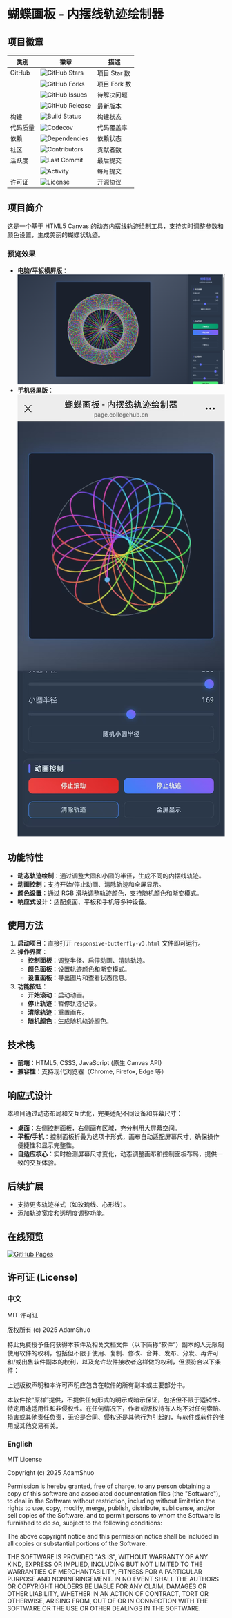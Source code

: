 # 蝴蝶画板 - 内摆线轨迹绘制器

## 项目徽章

| 类别 | 徽章 | 描述 |
|------|------|------|
| GitHub | ![GitHub Stars](https://img.shields.io/github/stars/AdamShuo/butterfly_autofit?style=flat-square) | 项目 Star 数 |
|  | ![GitHub Forks](https://img.shields.io/github/forks/AdamShuo/butterfly_autofit?style=flat-square) | 项目 Fork 数 |
|  | ![GitHub Issues](https://img.shields.io/github/issues/AdamShuo/butterfly_autofit?style=flat-square) | 待解决问题 |
|  | ![GitHub Release](https://img.shields.io/github/v/release/AdamShuo/butterfly_autofit?style=flat-square) | 最新版本 |
| 构建 | ![Build Status](https://img.shields.io/github/actions/workflow/status/AdamShuo/butterfly_autofit/main.yml?style=flat-square) | 构建状态 |
| 代码质量 | ![Codecov](https://img.shields.io/codecov/c/github/AdamShuo/butterfly_autofit?style=flat-square) | 代码覆盖率 |
| 依赖 | ![Dependencies](https://img.shields.io/david/AdamShuo/butterfly_autofit?style=flat-square) | 依赖状态 |
| 社区 | ![Contributors](https://img.shields.io/github/contributors/AdamShuo/butterfly_autofit?style=flat-square) | 贡献者数 |
| 活跃度 | ![Last Commit](https://img.shields.io/github/last-commit/AdamShuo/butterfly_autofit?style=flat-square) | 最后提交 |
|  | ![Activity](https://img.shields.io/github/commit-activity/m/AdamShuo/butterfly_autofit?style=flat-square) | 每月提交 |
| 许可证 | ![License](https://img.shields.io/github/license/AdamShuo/butterfly_autofit?style=flat-square) | 开源协议 |

## 项目简介
这是一个基于 HTML5 Canvas 的动态内摆线轨迹绘制工具，支持实时调整参数和颜色设置，生成美丽的蝴蝶状轨迹。

### 预览效果
- **电脑/平板横屏版**：
  ![电脑预览](img/pc.png)
- **手机竖屏版**：
  ![手机预览](img/cell.png)

## 功能特性
- **动态轨迹绘制**：通过调整大圆和小圆的半径，生成不同的内摆线轨迹。
- **动画控制**：支持开始/停止动画、清除轨迹和全屏显示。
- **颜色设置**：通过 RGB 滑块调整轨迹颜色，支持随机颜色和渐变模式。
- **响应式设计**：适配桌面、平板和手机等多种设备。

## 使用方法
1. **启动项目**：直接打开 `responsive-butterfly-v3.html` 文件即可运行。
2. **操作界面**：
   - **控制面板**：调整半径、启停动画、清除轨迹。
   - **颜色面板**：设置轨迹颜色和渐变模式。
   - **设置面板**：导出图片和查看状态信息。
3. **功能按钮**：
   - **开始滚动**：启动动画。
   - **停止轨迹**：暂停轨迹记录。
   - **清除轨迹**：重置画布。
   - **随机颜色**：生成随机轨迹颜色。

## 技术栈
- **前端**：HTML5, CSS3, JavaScript (原生 Canvas API)
- **兼容性**：支持现代浏览器（Chrome, Firefox, Edge 等）

## 响应式设计
本项目通过动态布局和交互优化，完美适配不同设备和屏幕尺寸：
- **桌面**：左侧控制面板，右侧画布区域，充分利用大屏幕空间。
- **平板/手机**：控制面板折叠为选项卡形式，画布自动适配屏幕尺寸，确保操作便捷性和显示完整性。
- **自适应核心**：实时检测屏幕尺寸变化，动态调整画布和控制面板布局，提供一致的交互体验。

## 后续扩展
- 支持更多轨迹样式（如玫瑰线、心形线）。
- 添加轨迹宽度和透明度调整功能。

## 在线预览
[![GitHub Pages](https://img.shields.io/badge/GitHub%20Pages-Live%20Demo-blue?style=for-the-badge&logo=github)](https://adamshuo.github.io/butterfly_autofit/)

## 许可证 (License)

### 中文
MIT 许可证

版权所有 (c) 2025 AdamShuo

特此免费授予任何获得本软件及相关文档文件（以下简称“软件”）副本的人无限制使用软件的权利，包括但不限于使用、复制、修改、合并、发布、分发、再许可和/或出售软件副本的权利，以及允许软件接收者这样做的权利，但须符合以下条件：

上述版权声明和本许可声明应包含在软件的所有副本或主要部分中。

本软件按“原样”提供，不提供任何形式的明示或暗示保证，包括但不限于适销性、特定用途适用性和非侵权性。在任何情况下，作者或版权持有人均不对任何索赔、损害或其他责任负责，无论是合同、侵权还是其他行为引起的，与软件或软件的使用或其他交易有关。

### English
MIT License

Copyright (c) 2025 AdamShuo

Permission is hereby granted, free of charge, to any person obtaining a copy of this software and associated documentation files (the "Software"), to deal in the Software without restriction, including without limitation the rights to use, copy, modify, merge, publish, distribute, sublicense, and/or sell copies of the Software, and to permit persons to whom the Software is furnished to do so, subject to the following conditions:

The above copyright notice and this permission notice shall be included in all copies or substantial portions of the Software.

THE SOFTWARE IS PROVIDED "AS IS", WITHOUT WARRANTY OF ANY KIND, EXPRESS OR IMPLIED, INCLUDING BUT NOT LIMITED TO THE WARRANTIES OF MERCHANTABILITY, FITNESS FOR A PARTICULAR PURPOSE AND NONINFRINGEMENT. IN NO EVENT SHALL THE AUTHORS OR COPYRIGHT HOLDERS BE LIABLE FOR ANY CLAIM, DAMAGES OR OTHER LIABILITY, WHETHER IN AN ACTION OF CONTRACT, TORT OR OTHERWISE, ARISING FROM, OUT OF OR IN CONNECTION WITH THE SOFTWARE OR THE USE OR OTHER DEALINGS IN THE SOFTWARE.